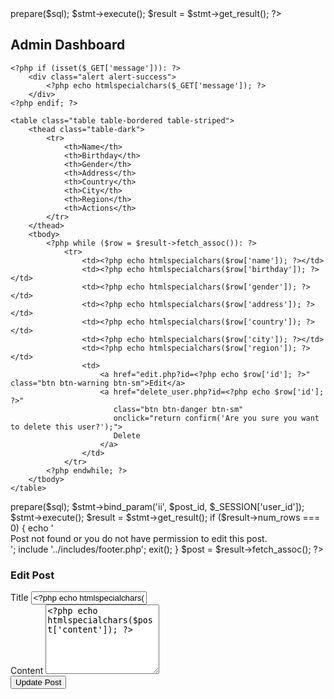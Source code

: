 <?php
require_once '../connection.php';
include '../includes/header.php';

if (!isset($_SESSION['user_id'])) {
    header('Location: ../Login/login.php');
    exit();
}

$sql = "SELECT id, name, birthday, gender, address, country, city, region FROM user";
$stmt = $conn->prepare($sql);
$stmt->execute();
$result = $stmt->get_result();
?>

<div class="container mt-5">
    <h2>Admin Dashboard</h2>

    <?php if (isset($_GET['message'])): ?>
        <div class="alert alert-success">
            <?php echo htmlspecialchars($_GET['message']); ?>
        </div>
    <?php endif; ?>

    <table class="table table-bordered table-striped">
        <thead class="table-dark">
            <tr>
                <th>Name</th>
                <th>Birthday</th>
                <th>Gender</th>
                <th>Address</th>
                <th>Country</th>
                <th>City</th>
                <th>Region</th>
                <th>Actions</th>
            </tr>
        </thead>
        <tbody>
            <?php while ($row = $result->fetch_assoc()): ?>
                <tr>
                    <td><?php echo htmlspecialchars($row['name']); ?></td>
                    <td><?php echo htmlspecialchars($row['birthday']); ?></td>
                    <td><?php echo htmlspecialchars($row['gender']); ?></td>
                    <td><?php echo htmlspecialchars($row['address']); ?></td>
                    <td><?php echo htmlspecialchars($row['country']); ?></td>
                    <td><?php echo htmlspecialchars($row['city']); ?></td>
                    <td><?php echo htmlspecialchars($row['region']); ?></td>
                    <td>
                        <a href="edit.php?id=<?php echo $row['id']; ?>" class="btn btn-warning btn-sm">Edit</a>
                        <a href="delete_user.php?id=<?php echo $row['id']; ?>" 
                           class="btn btn-danger btn-sm"
                           onclick="return confirm('Are you sure you want to delete this user?');">
                           Delete
                        </a>
                    </td>
                </tr>
            <?php endwhile; ?>
        </tbody>
    </table>
</div>

<?php include '../includes/footer.php'; ?>





<?php include '../includes/header.php'; ?>
<?php
require_once '../connection.php';
if (!isset($_SESSION['user_id'])) {
    header('Location: ../login/login.php');
    exit();
}
if (!isset($_GET['id'])) {
    header('Location: index.php');
    exit();
}
$post_id = intval($_GET['id']);
$sql = "SELECT * FROM posts WHERE id = ? AND user_id = ?";
$stmt = $conn->prepare($sql);
$stmt->bind_param('ii', $post_id, $_SESSION['user_id']);
$stmt->execute();
$result = $stmt->get_result();
if ($result->num_rows === 0) {
    echo '<div class="alert alert-danger">Post not found or you do not have permission to edit this post.</div>';
    include '../includes/footer.php';
    exit();
}
$post = $result->fetch_assoc();
?>
<div class="container mt-5">
    <div class="row justify-content-center">
        <div class="col-md-8">
            <div class="card">
                <div class="card-header">
                    <h3 class="text-center">Edit Post</h3>
                </div>
                <div class="card-body">
                    <form action="process_edit.php" method="POST">
                        <input type="hidden" name="id" value="<?php echo $post['id']; ?>">
                        <div class="mb-3">
                            <label for="title" class="form-label">Title</label>
                            <input type="text" class="form-control" id="title" name="title" value="<?php echo htmlspecialchars($post['title']); ?>" required>
                        </div>
                        <div class="mb-3">
                            <label for="content" class="form-label">Content</label>
                            <textarea class="form-control" id="content" name="content" rows="7" required><?php echo htmlspecialchars($post['content']); ?></textarea>
                        </div>
                        <div class="d-grid">
                            <button type="submit" class="btn btn-primary">Update Post</button>
                        </div>
                    </form>
                </div>
            </div>
        </div>
    </div>
</div>
<?php include '../includes/footer.php'; ?> 
